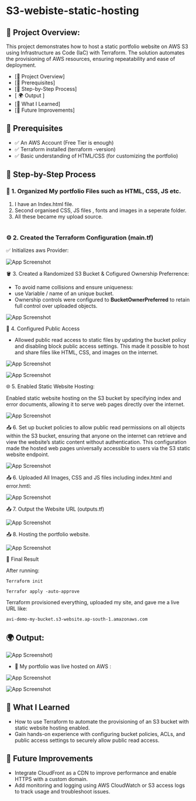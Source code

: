 # S3-webiste-static-hosting

## 📌 Project Overview:

This project demonstrates how to host a static portfolio website on AWS S3 using Infrastructure as Code (IaC) with Terraform.
The solution automates the provisioning of AWS resources, ensuring repeatability and ease of deployment.

- [📌 Project Overview]
- [🔧 Prerequisites]
- [🧱 Step-by-Step Process]
- [ 🌍 Output ]
- [🧠 What I Learned]
- [📌 Future Improvements]






## 🔧 Prerequisites

- ✅ An AWS Account (Free Tier is enough)
- ✅ Terraform installed (terraform -version)
- ✅ Basic understanding of HTML/CSS (for customizing the portfolio)

## 🧱 Step-by-Step Process

### 🥇 1. Organized My portfolio Files such as HTML, CSS, JS etc.
1. I have an Index.html file.
2. Second organised CSS, JS files , fonts and images in a seperate folder.
3. All these became my upload source.
#
### ⚙️ 2. Created the Terraform Configuration (main.tf)

✅ Initializes aws Provider:

![App Screenshot](https://github.com/AvinashSaxena17/terraform-s3-portfolio-hosting/blob/232025fc63ca61da8fe36e6e9e310ce46a335385/s3-images/s3-terraform%20provider.png)


🪣 3. Created a Randomized S3 Bucket & Cofigured Ownership Preferrence:
-  To avoid name collisions and ensure uniqueness:
-  use Variable / name of an unique bucket.
-  Ownership controls were configured to **BucketOwnerPreferred** to retain full control over uploaded objects.

![App Screenshot](https://github.com/AvinashSaxena17/terraform-s3-portfolio-hosting/blob/232025fc63ca61da8fe36e6e9e310ce46a335385/s3-images/s3-bucket-source.png)

🔐 4. Configured Public Access
- Allowed public read access to static files by updating the bucket policy and disabling block public access settings. This made it possible to host and share files like HTML, CSS, and images on the internet.

![App Screenshot](https://github.com/AvinashSaxena17/terraform-s3-portfolio-hosting/blob/232025fc63ca61da8fe36e6e9e310ce46a335385/s3-images/s3-public%20access.png)

![App Screenshot](https://github.com/AvinashSaxena17/terraform-s3-portfolio-hosting/blob/232025fc63ca61da8fe36e6e9e310ce46a335385/s3-images/s3-acl.png)


🌐 5. Enabled Static Website Hosting:

Enabled static website hosting on the S3 bucket by specifying index and error documents, allowing it to serve web pages directly over the internet.


![App Screenshot](https://github.com/AvinashSaxena17/terraform-s3-portfolio-hosting/blob/232025fc63ca61da8fe36e6e9e310ce46a335385/s3-images/s3-hosting.png)

📤 6. Set up bucket policies to allow public read permissions on all objects within the S3 bucket, ensuring that anyone on the internet can retrieve and view the website’s static content without authentication. This configuration made the hosted web pages universally accessible to users via the S3 static website endpoint.

![App Screenshot](https://github.com/AvinashSaxena17/s3-webiste-static-hosting/blob/main/images/bucket_policies.png)




📤 6. Uploaded All Images, CSS and JS files including index.html and error.hmtl:

![App Screenshot](https://github.com/AvinashSaxena17/s3-webiste-static-hosting/blob/main/images/upload%20files.png)


📤 7. Output the Website URL (outputs.tf)

![App Screenshot](https://github.com/AvinashSaxena17/s3-webiste-static-hosting/blob/main/images/s3-output-1.png)

📤 8. Hosting the portfolio website.

![App Screenshot](https://github.com/AvinashSaxena17/s3-webiste-static-hosting/blob/main/images/s3-website%20hosting.png)


🧪 Final Result

After running:
```
Terraform init

Terrafor apply -auto-approve
```

Terraform provisioned everything, uploaded my site, and gave me a live URL like:

```
avi-demo-my-bucket.s3-website.ap-south-1.amazonaws.com
```


## 🌍 Output:

![App Screenshot](https://github.com/AvinashSaxena17/terraform-s3-portfolio-hosting/blob/4e7f2bce9329f375fc6dc2997869e2239b5d2fe8/s3-images/s3-output.png))




- 🎉 My portfolio was live hosted on AWS :

![App Screenshot](https://github.com/AvinashSaxena17/terraform-s3-portfolio-hosting/blob/4e7f2bce9329f375fc6dc2997869e2239b5d2fe8/s3-images/s3-url-aws-console.png)


![App Screenshot](https://github.com/AvinashSaxena17/terraform-s3-portfolio-hosting/blob/e885af385e952293434cc35b74f50e617781ac2b/s3-images/s3-webiste-host.png)


## 🧠 What I Learned

- How to use Terraform to automate the provisioning of an S3 bucket with static website hosting enabled.
- Gain hands-on experience with configuring bucket policies, ACLs, and public access settings to securely allow public read access.

## 📌 Future Improvements

- Integrate CloudFront as a CDN to improve performance and enable HTTPS with a custom domain.
- Add monitoring and logging using AWS CloudWatch or S3 access logs to track usage and troubleshoot issues.

